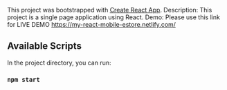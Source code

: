 This project was bootstrapped with [Create React App](https://github.com/facebook/create-react-app).
Description: This project is a single page application using React.
Demo: Please use this link for LIVE DEMO https://my-react-mobile-estore.netlify.com/

## Available Scripts

In the project directory, you can run:

### `npm start`

